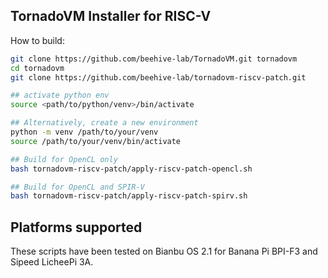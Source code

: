 ## TornadoVM Installer for RISC-V 

How to build:

```bash
git clone https://github.com/beehive-lab/TornadoVM.git tornadovm
cd tornadovm
git clone https://github.com/beehive-lab/tornadovm-riscv-patch.git

## activate python env
source <path/to/python/venv>/bin/activate

## Alternatively, create a new environment
python -m venv /path/to/your/venv 
source /path/to/your/venv/bin/activate

## Build for OpenCL only
bash tornadovm-riscv-patch/apply-riscv-patch-opencl.sh 

## Build for OpenCL and SPIR-V 
bash tornadovm-riscv-patch/apply-riscv-patch-spirv.sh 
```


## Platforms supported

These scripts have been tested on Bianbu OS 2.1 for Banana Pi BPI-F3 and Sipeed LicheePi 3A. 

